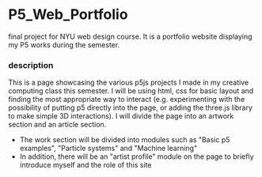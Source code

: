 # P5_Web_Portfolio
final project for NYU web design course. It is a portfolio website displaying my P5 works during the semester.

### description
This is a page showcasing the various p5js projects I made in my creative computing class this semester. 
I will be using html, css for basic layout and finding the most appropriate way to interact (e.g. experimenting with the possibility of putting p5 directly into the page, or adding the three.js library to make simple 3D interactions).
I will divide the page into an artwork section and an article section. 
- The work section will be divided into modules such as "Basic p5 examples", "Particle systems" and "Machine learning"
- In addition, there will be an "artist profile" module on the page to briefly introduce myself and the role of this site
